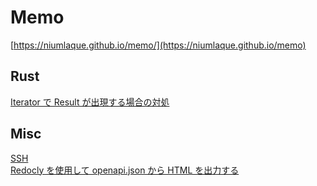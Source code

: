# Memo
[https://niumlaque.github.io/memo/](https://niumlaque.github.io/memo)

## Rust
[Iterator で Result が出現する場合の対処](/rust/iter_result.md)

## Misc
[SSH](/misc/ssh.md)  
[Redocly を使用して openapi.json から HTML を出力する](/misc/redocly.md)